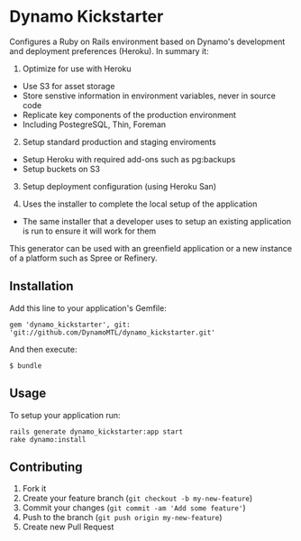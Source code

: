 # Dynamo Kickstarter

Configures a Ruby on Rails environment based on Dynamo's development and
deployment preferences (Heroku). In summary it:

1. Optimize for use with Heroku

  * Use S3 for asset storage
  * Store senstive information in environment variables, never in source code
  * Replicate key components of the production environment
  * Including PostegreSQL, Thin, Foreman

2. Setup standard production and staging enviroments

  * Setup Heroku with required add-ons such as pg:backups
  * Setup buckets on S3

3. Setup deployment configuration (using Heroku San)

2. Uses the installer to complete the local setup of the application

  * The same installer that a developer uses to setup an existing application
    is run to ensure it will work for them

This generator can be used with an greenfield application or a new instance of
a platform such as Spree or Refinery.

## Installation

Add this line to your application's Gemfile:

    gem 'dynamo_kickstarter', git: 'git://github.com/DynamoMTL/dynamo_kickstarter.git'

And then execute:

    $ bundle

## Usage

To setup your application run:

    rails generate dynamo_kickstarter:app start
    rake dynamo:install

## Contributing

1. Fork it
2. Create your feature branch (`git checkout -b my-new-feature`)
3. Commit your changes (`git commit -am 'Add some feature'`)
4. Push to the branch (`git push origin my-new-feature`)
5. Create new Pull Request
